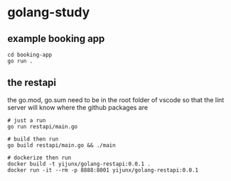# golang-study

## example booking app

    cd booking-app
    go run .

## the restapi

the go.mod, go.sum need to be in the root folder of vscode so that the lint server will know where the github packages are

    # just a run
    go run restapi/main.go

    # build then run
    go build restapi/main.go && ./main

    # dockerize then run
    docker build -t yijunx/golang-restapi:0.0.1 .
    docker run -it --rm -p 8888:8001 yijunx/golang-restapi:0.0.1
